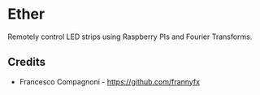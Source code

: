 # Ether
Remotely control LED strips using Raspberry PIs and Fourier Transforms.

## Credits
- Francesco Compagnoni - https://github.com/frannyfx
